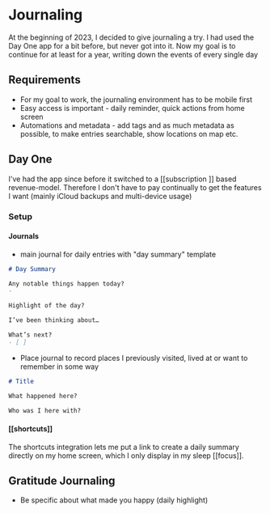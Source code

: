# Journaling 

At the beginning of 2023, I decided to give journaling a try. I had used the Day One app for a bit before, but never got into it. 
Now my goal is to continue for at least for a year, writing down the events of every single day

## Requirements 
- For my goal to work, the journaling environment has to be mobile first
- Easy access is important - daily reminder, quick actions from home screen 
- Automations and metadata - add tags and as much metadata as possible, to make entries searchable, show locations on map etc. 

## Day One
I've had the app since before it switched to a [[subscription ]] based revenue-model. Therefore I don't have to pay continually to get the features I want (mainly iCloud backups and multi-device usage)

### Setup

#### Journals
- main journal for daily entries with "day summary" template 
```md
# Day Summary

Any notable things happen today?
- 

Highlight of the day?

I’ve been thinking about…

What’s next?
- [ ]
```
- Place journal to record places I previously visited, lived at or want to remember in some way
```md
# Title

What happened here?  

Who was I here with?
```


#### [[shortcuts]]
The shortcuts integration lets me put a link to create a daily summary directly on my home screen, which I only display in my sleep [[focus]].

## Gratitude Journaling

- Be specific about what made you happy (daily highlight)